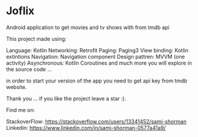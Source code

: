 # Joflix

Android application to get movies and tv shows with from tmdb api

This project made using:

Language: Kotlin
Networking: Retrofit
Paging: Paging3
View binding: Kotlin extintions
Navigation: Navigation component
Design pattren: MVVM (one activity)
Asynchronous: Kotlin Coroutines
and much more you will explore in the source code ...


in order to start your version of the app you need to get api key from tmdb website.

Thank you ... if you like the project leave a star :).

Find me on:

StackoverFlow: https://stackoverflow.com/users/13341452/sami-shorman
Linkedin: https://www.linkedin.com/in/sami-shorman-0577a41a9/
